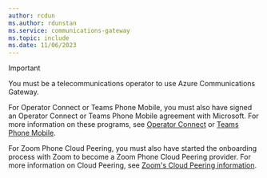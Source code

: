```yaml
---
author: rcdun
ms.author: rdunstan
ms.service: communications-gateway
ms.topic: include
ms.date: 11/06/2023
---
```


> [!IMPORTANT]
> You must be a telecommunications operator to use Azure Communications Gateway.
> 
> For Operator Connect or Teams Phone Mobile, you must also have signed an Operator Connect or Teams Phone Mobile agreement with Microsoft. For more information on these programs, see [Operator Connect](https://cloudpartners.transform.microsoft.com/practices/microsoft-365-for-operators/connect) or [Teams Phone Mobile](https://cloudpartners.transform.microsoft.com/practices/microsoft-365-for-operators/teams-phone-mobile).
>
> For Zoom Phone Cloud Peering, you must also have started the onboarding process with Zoom to become a Zoom Phone Cloud Peering provider. For more information on Cloud Peering, see [Zoom's Cloud Peering information](https://partner.zoom.us/partner-type/cloud-peering/).
